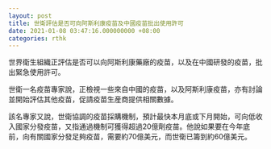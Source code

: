 ```yaml
---
layout: post
title: 世衛評估是否可向阿斯利康疫苗及中國疫苗批出使用許可
date: 2021-01-08 03:47:16.000000000 +08:00
categories: rthk
---
```


世界衛生組織正評估是否可以向阿斯利康藥廠的疫苗，以及在中國研發的疫苗，批出緊急使用許可。

世衛一名疫苗專家說，正檢視一些來自中國的疫苗，以及阿斯利康疫苗，亦有討論並開始評估其他疫苗，促請疫苗生産商提供相關數據。

該名專家又說，世衛協調的疫苗採購機制，預計最快本月底或下月開始，可向低收入國家分發疫苗，又指通過機制可獲得超過20億劑疫苗。他說如果要在今年底前，向有關國家分發足夠疫苗，需要約70億美元，而世衛已籌到約60億美元。

